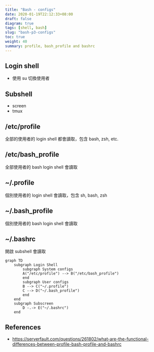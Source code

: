 ```yaml
---
title: "Bash - configs"
date: 2020-01-19T22:12:33+08:00
draft: false
diagram: true
tags: [shell, bash]
slug: "bash-p3-configs"
toc: true
weight: 40
summary: profile, bash_profile and bashrc
---
```


## Login shell

- 使用 su 切換使用者

## Subshell

- screen
- tmux

## /etc/profile

全部的使用者的 login shell 都會讀取，包含 bash, zsh, etc.

## /etc/bash_profile

全部使用者的 bash login shell 會讀取

<!-- markdownlint-disable MD033 -->
<h2> ~/.profile </h2>  
<!-- markdownlint-enable MD033 -->
  
個別使用者的 login shell 會讀取，包含 sh, bash, zsh

## ~/.bash_profile

個別使用者的 bash login shell 會讀取

## ~/.bashrc

開啟 subshell 會讀取

```mermaid
graph TD
    subgraph Login Shell
        subgraph System configs
        A("/etc/profile") --> B("/etc/bash_profile")
        end
        subgraph User configs
        B --> C("~/.profile")
        C --> D("~/.bash_profile")
        end
    end
    subgraph Subscreen
        D -.-> E("~/.bashrc")
    end
```

## References

- <https://serverfault.com/questions/261802/what-are-the-functional-differences-between-profile-bash-profile-and-bashrc>
